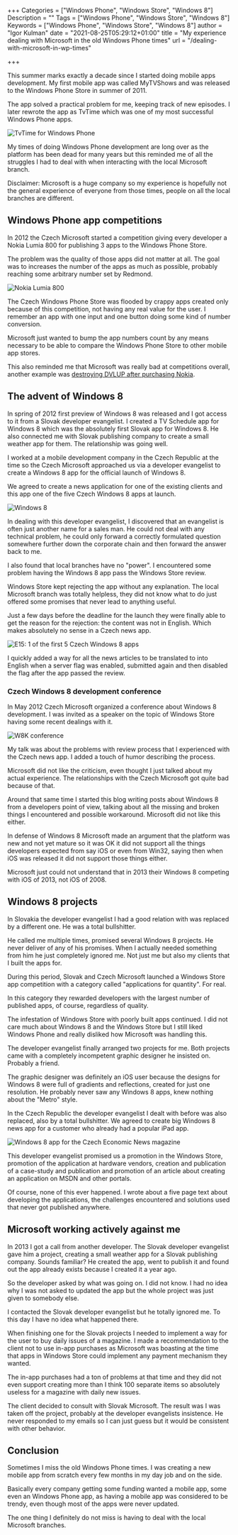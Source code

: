 +++
Categories = ["Windows Phone", "Windows Store", "Windows 8"]
Description = ""
Tags = ["Windows Phone", "Windows Store", "Windows 8"]
Keywords = ["Windows Phone", "Windows Store", "Windows 8"]
author = "Igor Kulman"
date = "2021-08-25T05:29:12+01:00"
title = "My experience dealing with Microsoft in the old Windows Phone times"
url = "/dealing-with-microsoft-in-wp-times"

+++

This summer marks exactly a decade since I started doing mobile apps development. My first mobile app was called MyTVShows and was released to the Windows Phone Store in summer of 2011. 

The app solved a practical problem for me, keeping track of new episodes. I later rewrote the app as TvTime which was one of my most successful Windows Phone apps.

![TvTime for Windows Phone](tvtime.png)

My times of doing Windows Phone development are long over as the platform has been dead for many years but this reminded me of all the struggles I had to deal with when interacting with the local Microsoft branch.

Disclaimer: Microsoft is a huge company so my experience is hopefully not the general experience of everyone from those times, people on all the local branches are different.

## Windows Phone app competitions

In 2012 the Czech Microsoft started a competition giving every developer a Nokia Lumia 800 for publishing 3 apps to the Windows Phone Store. 

The problem was the quality of those apps did not matter at all. The goal was to increases the number of the apps as much as possible, probably reaching some arbitrary number set by Redmond.

![Nokia Lumia 800](lumia.png)

The Czech Windows Phone Store was flooded by crappy apps created only because of this competition, not having any real value for the user. I remember an app with one input and one button doing some kind of number conversion. 

Microsoft just wanted to bump the app numbers count by any means necessary to be able to compare the Windows Phone Store to other mobile app stores.

This also reminded me that Microsoft was really bad at competitions overall, another example was [destroying DVLUP after purchasing Nokia](the-sad-state-of-dvlup-ms-tech-rewards/). 

<!--more-->

## The advent of Windows 8

In spring of 2012 first preview of Windows 8 was released and I got access to it from a Slovak developer evangelist. I created a TV Schedule app for Windows 8 which was the absolutely first Slovak app for Windows 8. He also connected me with Slovak publishing company to create a small weather app for them. The relationship was going well.

I worked at a mobile development company in the Czech Republic at the time so the Czech Microsoft approached us via a developer evangelist to create a Windows 8 app for the official launch of Windows 8.

We agreed to create a news application for one of the existing clients and this app one of the five Czech Windows 8 apps at launch.

![Windows 8](windows8.png)

In dealing with this developer evangelist, I discovered that an evangelist is often just another name for a sales man. He could not deal with any technical problem, he could only forward a correctly formulated question somewhere further down the corporate chain and then forward the answer back to me.

I also found that local branches have no "power". I encountered some problem having the Windows 8 app pass the Windows Store review.

Windows Store kept rejecting the app without any explanation. The local Microsoft branch was totally helpless, they did not know what to do just offered some promises that never lead to anything useful.

Just a few days before the deadline for the launch they were finally able to get the reason for the rejection: the content was not in English. Which makes absolutely no sense in a Czech news app.

![E15: 1 of the first 5 Czech Windows 8 apps](e15.jpg)

I quickly added a way for all the news articles to be translated to into English when a server flag was enabled, submitted again and then disabled the flag after the app passed the review.

### Czech Windows 8 development conference

In May 2012 Czech Microsoft organized a conference about Windows 8 development. I was invited as a speaker on the topic of Windows Store having some recent dealings with it. 

![W8K conference](win8konference.png)

My talk was about the problems with review process that I experienced with the Czech news app. I added a touch of humor describing the process.

Microsoft did not like the criticism, even thought I just talked about my actual experience. The relationships with the Czech Microsoft got quite bad because of that.

Around that same time I started this blog writing posts about Windows 8 from a developers point of view, talking about all the missing and broken things I encountered and possible workaround. Microsoft did not like this either.

In defense of Windows 8 Microsoft made an argument that the platform was new and not yet mature so it was OK it did not support all the things developers expected from say iOS or even from Win32, saying then when iOS was released it did not support those things either.

Microsoft just could not understand that in 2013 their Windows 8 competing with iOS of 2013, not iOS of 2008.

## Windows 8 projects

In Slovakia the developer evangelist I had a good relation with was replaced by a different one. He was a total bullshitter. 

He called me multiple times, promised several Windows 8 projects. He never deliver of any of his promises. When I actually needed something from him he just completely ignored me. Not just me but also my clients that I built the apps for.

During this period, Slovak and Czech Microsoft launched a Windows Store app competition with a category called "applications for quantity". For real. 

In this category they rewarded developers with the largest number of published apps, of course, regardless of quality. 

The infestation of Windows Store with poorly built apps continued. I did not care much about Windows 8 and the Windows Store but I still liked Windows Phone and really disliked how Microsoft was handling this.

The developer evangelist finally arranged two projects for me. Both projects came with a completely incompetent graphic designer he insisted on. Probably a friend.

The graphic designer was definitely an iOS user because the designs for Windows 8 were full of gradients and reflections, created for just one resolution. He probably never saw any Windows 8 apps, knew nothing about the "Metro" style.

In the Czech Republic the developer evangelist I dealt with before was also replaced, also by a total bullshitter. We agreed to create big Windows 8 news app for a customer who already had a popular iPad app. 

![Windows 8 app for the Czech Economic News magazine](hn.jpg)

This developer evangelist promised us a promotion in the Windows Store, promotion of the application at hardware vendors, creation and publication of a case-study and publication and promotion of an article about creating an application on MSDN and other portals. 

Of course, none of this ever happened. I wrote about a five page text about developing the applications, the challenges encountered and solutions used that never got published anywhere.

## Microsoft working actively against me

In 2013 I got a call from another developer. The Slovak developer evangelist gave him a project, creating a small weather app for a Slovak publishing company. Sounds familiar? He created the app, went to publish it and found out the app already exists because I created it a year ago.

So the developer asked by what was going on. I did not know. I had no idea why I was not asked to updated the app but the whole project was just given to somebody else.

I contacted the Slovak developer evangelist but he totally ignored me. To this day I have no idea what happened there.

When finishing one for the Slovak projects I needed to implement a way for the user to buy daily issues of a magazine. I made a recommendation to the client not to use in-app purchases as Microsoft was boasting at the time that apps in Windows Store could implement any payment mechanism they wanted.

The in-app purchases had a ton of problems at that time and they did not even support creating more than I think 100 separate items so absolutely useless for a magazine with daily new issues. 

The client decided to consult with Slovak Microsoft. The result was I was taken off the project, probably at the developer evangelists insistence. He never responded to my emails so I can just guess but it would be consistent with other behavior.

## Conclusion

Sometimes I miss the old Windows Phone times. I was creating a new mobile app from scratch every few months in my day job and on the side. 

Basically every company getting some funding wanted a mobile app, some even an Windows Phone app, as having a mobile app was considered to be trendy, even though most of the apps were never updated.

The one thing I definitely do not miss is having to deal with the local Microsoft branches.